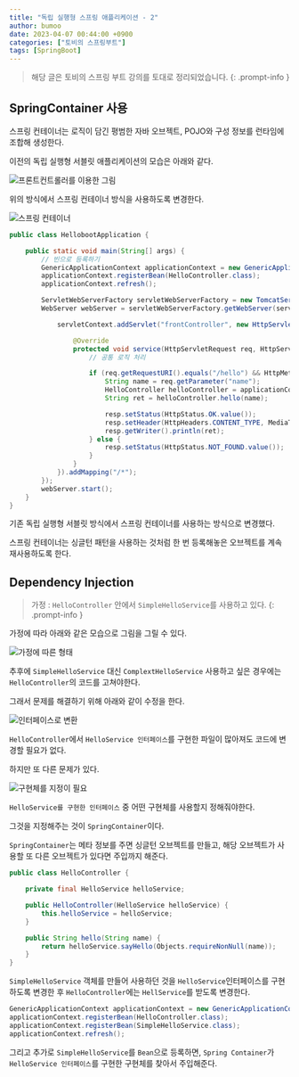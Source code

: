 ```yaml
---
title: "독립 실행형 스프링 애플리케이션 - 2"
author: bumoo
date: 2023-04-07 00:44:00 +0900
categories: ["토비의 스프링부트"]
tags: [SpringBoot]
---
```


> 해당 글은 토비의 스프링 부트 강의를 토대로 정리되었습니다.
{: .prompt-info }
 
## SpringContainer 사용

스프링 컨테이너는 로직이 담긴 평범한 자바 오브젝트, POJO와 구성 정보를 런타임에 조합해 생성한다.

이전의 독립 실행형 서블릿 애플리케이션의 모습은 아래와 같다.

![프론트컨트롤러를 이용한 그림](https://user-images.githubusercontent.com/61149599/230430551-347445aa-93a5-47d6-8753-1ddb53cc00d5.png)

위의 방식에서 스프링 컨테이너 방식을 사용하도록 변경한다.

![스프링 컨테이너](https://user-images.githubusercontent.com/61149599/230431054-cf947bb8-8802-4a4a-95ad-13e8acb4c59b.png)

```java
public class HellobootApplication {

    public static void main(String[] args) {
        // 빈으로 등록하기
        GenericApplicationContext applicationContext = new GenericApplicationContext();
        applicationContext.registerBean(HelloController.class);
        applicationContext.refresh();

        ServletWebServerFactory servletWebServerFactory = new TomcatServletWebServerFactory();
        WebServer webServer = servletWebServerFactory.getWebServer(servletContext -> {

            servletContext.addServlet("frontController", new HttpServlet() {

                @Override
                protected void service(HttpServletRequest req, HttpServletResponse resp) throws ServletException, IOException {
                    // 공통 로직 처리

                    if (req.getRequestURI().equals("/hello") && HttpMethod.GET.name().equals(req.getMethod())) {
                        String name = req.getParameter("name");
                        HelloController helloController = applicationContext.getBean(HelloController.class);
                        String ret = helloController.hello(name);

                        resp.setStatus(HttpStatus.OK.value());
                        resp.setHeader(HttpHeaders.CONTENT_TYPE, MediaType.TEXT_PLAIN_VALUE);
                        resp.getWriter().println(ret);
                    } else {
                        resp.setStatus(HttpStatus.NOT_FOUND.value());
                    }
                }
            }).addMapping("/*");
        });
        webServer.start();
    }
}
```

기존 독립 실행형 서블릿 방식에서 스프링 컨테이너를 사용하는 방식으로 변경했다.

스프링 컨테이너는 싱글턴 패턴을 사용하는 것처럼 한 번 등록해놓은 오브젝트를 계속 재사용하도록 한다. 

## Dependency Injection

> 가정 : `HelloController` 안에서 `SimpleHelloService`를 사용하고 있다.
{: .prompt-info }

가정에 따라 아래와 같은 모습으로 그림을 그릴 수 있다.

![가정에 따른 형태](https://user-images.githubusercontent.com/61149599/230436042-9d6656f9-4790-4f7e-8006-86e21f47c4aa.png)

추후에 `SimpleHelloService` 대신 `ComplextHelloService` 사용하고 싶은 경우에는 `HelloController`의 코드를 고쳐야한다.

그래서 문제를 해결하기 위해 아래와 같이 수정을 한다.

![인터페이스로 변환](https://user-images.githubusercontent.com/61149599/230436664-601e2d45-c051-46f6-91a8-f48347b358fd.png)

`HelloController`에서 `HelloService 인터페이스`를 구현한 파일이 많아져도 코드에 변경할 필요가 없다.

하지만 또 다른 문제가 있다.

![구현체를 지정이 필요](https://user-images.githubusercontent.com/61149599/230437040-b117b514-a656-47aa-ad51-f764c8ebb253.png)

`HelloService를 구현한 인터페이스` 중 어떤 구현체를 사용할지 정해줘야한다.

그것을 지정해주는 것이 `SpringContainer`이다.

`SpringContainer`는 메타 정보를 주면 싱글턴 오브젝트를 만들고, 해당 오브젝트가 사용할 또 다른 오브젝트가 있다면 주입까지 해준다.

```java
public class HelloController {

    private final HelloService helloService;

    public HelloController(HelloService helloService) {
        this.helloService = helloService;
    }

    public String hello(String name) {
        return helloService.sayHello(Objects.requireNonNull(name));
    }
}
```

`SimpleHelloService` 객체를 만들어 사용하던 것을 `HelloService`인터페이스를 구현하도록 변경한 후 `HelloController`에는 `HellService`를 받도록 변경한다.

```java
GenericApplicationContext applicationContext = new GenericApplicationContext();
applicationContext.registerBean(HelloController.class);
applicationContext.registerBean(SimpleHelloService.class);
applicationContext.refresh();
```

그리고 추가로 `SimpleHelloService`를 `Bean`으로 등록하면, `Spring Container`가 `HelloService 인터페이스`를 구현한 구현체를 찾아서 주입해준다.

